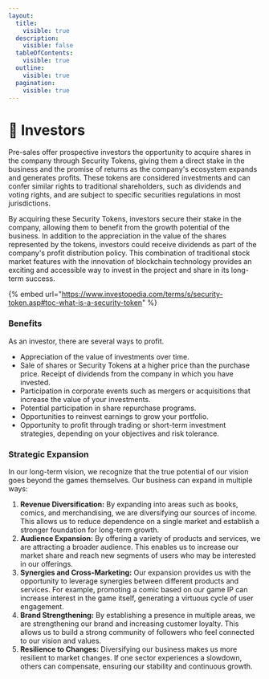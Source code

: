```yaml
---
layout:
  title:
    visible: true
  description:
    visible: false
  tableOfContents:
    visible: true
  outline:
    visible: true
  pagination:
    visible: true
---
```


# 🏬 Investors

Pre-sales offer prospective investors the opportunity to acquire shares in the company through Security Tokens, giving them a direct stake in the business and the promise of returns as the company's ecosystem expands and generates profits. These tokens are considered investments and can confer similar rights to traditional shareholders, such as dividends and voting rights, and are subject to specific securities regulations in most jurisdictions.&#x20;

By acquiring these Security Tokens, investors secure their stake in the company, allowing them to benefit from the growth potential of the business. In addition to the appreciation in the value of the shares represented by the tokens, investors could receive dividends as part of the company's profit distribution policy. This combination of traditional stock market features with the innovation of blockchain technology provides an exciting and accessible way to invest in the project and share in its long-term success.

{% embed url="https://www.investopedia.com/terms/s/security-token.asp#toc-what-is-a-security-token" %}

### Benefits

As an investor, there are several ways to profit.

* Appreciation of the value of investments over time.&#x20;
* Sale of shares or Security Tokens at a higher price than the purchase price. Receipt of dividends from the company in which you have invested.&#x20;
* Participation in corporate events such as mergers or acquisitions that increase the value of your investments.&#x20;
* Potential participation in share repurchase programs.&#x20;
* Opportunities to reinvest earnings to grow your portfolio.&#x20;
* Opportunity to profit through trading or short-term investment strategies, depending on your objectives and risk tolerance.

### Strategic Expansion

In our long-term vision, we recognize that the true potential of our vision goes beyond the games themselves. Our business can expand in multiple ways:

1. **Revenue Diversification:** By expanding into areas such as books, comics, and merchandising, we are diversifying our sources of income. This allows us to reduce dependence on a single market and establish a stronger foundation for long-term growth.
2. **Audience Expansion:** By offering a variety of products and services, we are attracting a broader audience. This enables us to increase our market share and reach new segments of users who may be interested in our offerings.
3. **Synergies and Cross-Marketing:** Our expansion provides us with the opportunity to leverage synergies between different products and services. For example, promoting a comic based on our game IP can increase interest in the game itself, generating a virtuous cycle of user engagement.
4. **Brand Strengthening:** By establishing a presence in multiple areas, we are strengthening our brand and increasing customer loyalty. This allows us to build a strong community of followers who feel connected to our vision and values.
5. **Resilience to Changes:** Diversifying our business makes us more resilient to market changes. If one sector experiences a slowdown, others can compensate, ensuring our stability and continuous growth.
